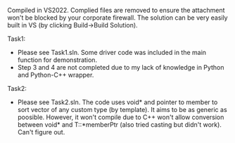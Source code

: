 Compiled in VS2022. Complied files are removed to ensure the attachment won't be blocked by your corporate firewall. The solution can be very easily built in VS (by clicking Build->Build Solution).


Task1:
* Please see Task1.sln. Some driver code was included in the main function for demonstration.
* Step 3 and 4 are not completed due to my lack of knowledge in Python and Python-C++ wrapper.

Task2:
* Please see Task2.sln. The code uses void* and pointer to member to sort vector of any custom type (by template). It aims to be as generic as poosible. 
However, it won't compile due to C++ won't allow conversion between void* and T::*memberPtr (also tried casting but didn't work). Can't figure out.
